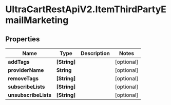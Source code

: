 # UltraCartRestApiV2.ItemThirdPartyEmailMarketing

## Properties
Name | Type | Description | Notes
------------ | ------------- | ------------- | -------------
**addTags** | **[String]** |  | [optional] 
**providerName** | **String** |  | [optional] 
**removeTags** | **[String]** |  | [optional] 
**subscribeLists** | **[String]** |  | [optional] 
**unsubscribeLists** | **[String]** |  | [optional] 


